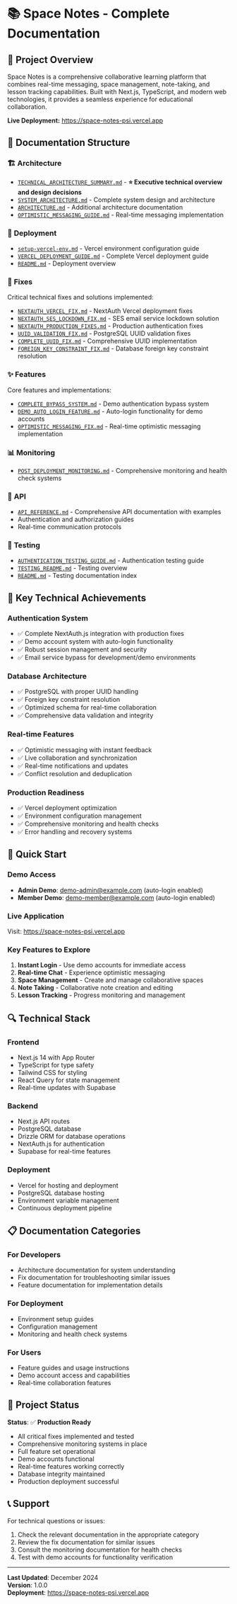 # 📚 Space Notes - Complete Documentation

## 🎯 Project Overview

Space Notes is a comprehensive collaborative learning platform that combines real-time messaging, space management, note-taking, and lesson tracking capabilities. Built with Next.js, TypeScript, and modern web technologies, it provides a seamless experience for educational collaboration.

**Live Deployment:** https://space-notes-psi.vercel.app

## 📁 Documentation Structure

### 🏗️ **Architecture**
- [`TECHNICAL_ARCHITECTURE_SUMMARY.md`](./architecture/TECHNICAL_ARCHITECTURE_SUMMARY.md) - **⭐ Executive technical overview and design decisions**
- [`SYSTEM_ARCHITECTURE.md`](./architecture/SYSTEM_ARCHITECTURE.md) - Complete system design and architecture
- [`ARCHITECTURE.md`](./architecture/ARCHITECTURE.md) - Additional architecture documentation
- [`OPTIMISTIC_MESSAGING_GUIDE.md`](./architecture/OPTIMISTIC_MESSAGING_GUIDE.md) - Real-time messaging implementation

### 🚀 **Deployment**
- [`setup-vercel-env.md`](./deployment/setup-vercel-env.md) - Vercel environment configuration guide
- [`VERCEL_DEPLOYMENT_GUIDE.md`](./deployment/VERCEL_DEPLOYMENT_GUIDE.md) - Complete Vercel deployment guide
- [`README.md`](./deployment/README.md) - Deployment overview

### 🔧 **Fixes**
Critical technical fixes and solutions implemented:

- [`NEXTAUTH_VERCEL_FIX.md`](./fixes/NEXTAUTH_VERCEL_FIX.md) - NextAuth Vercel deployment fixes
- [`NEXTAUTH_SES_LOCKDOWN_FIX.md`](./fixes/NEXTAUTH_SES_LOCKDOWN_FIX.md) - SES email service lockdown solution
- [`NEXTAUTH_PRODUCTION_FIXES.md`](./fixes/NEXTAUTH_PRODUCTION_FIXES.md) - Production authentication fixes
- [`UUID_VALIDATION_FIX.md`](./fixes/UUID_VALIDATION_FIX.md) - PostgreSQL UUID validation fixes
- [`COMPLETE_UUID_FIX.md`](./fixes/COMPLETE_UUID_FIX.md) - Comprehensive UUID implementation
- [`FOREIGN_KEY_CONSTRAINT_FIX.md`](./fixes/FOREIGN_KEY_CONSTRAINT_FIX.md) - Database foreign key constraint resolution

### ✨ **Features**
Core features and implementations:

- [`COMPLETE_BYPASS_SYSTEM.md`](./features/COMPLETE_BYPASS_SYSTEM.md) - Demo authentication bypass system
- [`DEMO_AUTO_LOGIN_FEATURE.md`](./features/DEMO_AUTO_LOGIN_FEATURE.md) - Auto-login functionality for demo accounts
- [`OPTIMISTIC_MESSAGING_FIX.md`](./features/OPTIMISTIC_MESSAGING_FIX.md) - Real-time optimistic messaging implementation

### 📊 **Monitoring**
- [`POST_DEPLOYMENT_MONITORING.md`](./monitoring/POST_DEPLOYMENT_MONITORING.md) - Comprehensive monitoring and health check systems

### 🔌 **API**
- [`API_REFERENCE.md`](./api/API_REFERENCE.md) - Comprehensive API documentation with examples
- Authentication and authorization guides
- Real-time communication protocols

### 🧪 **Testing**
- [`AUTHENTICATION_TESTING_GUIDE.md`](./testing/AUTHENTICATION_TESTING_GUIDE.md) - Authentication testing guide
- [`TESTING_README.md`](./testing/TESTING_README.md) - Testing overview
- [`README.md`](./testing/README.md) - Testing documentation index

## 🎯 Key Technical Achievements

### **Authentication System**
- ✅ Complete NextAuth.js integration with production fixes
- ✅ Demo account system with auto-login functionality
- ✅ Robust session management and security
- ✅ Email service bypass for development/demo environments

### **Database Architecture**
- ✅ PostgreSQL with proper UUID handling
- ✅ Foreign key constraint resolution
- ✅ Optimized schema for real-time collaboration
- ✅ Comprehensive data validation and integrity

### **Real-time Features**
- ✅ Optimistic messaging with instant feedback
- ✅ Live collaboration and synchronization
- ✅ Real-time notifications and updates
- ✅ Conflict resolution and deduplication

### **Production Readiness**
- ✅ Vercel deployment optimization
- ✅ Environment configuration management
- ✅ Comprehensive monitoring and health checks
- ✅ Error handling and recovery systems

## 🚀 Quick Start

### **Demo Access**
- **Admin Demo**: demo-admin@example.com (auto-login enabled)
- **Member Demo**: demo-member@example.com (auto-login enabled)

### **Live Application**
Visit: https://space-notes-psi.vercel.app

### **Key Features to Explore**
1. **Instant Login** - Use demo accounts for immediate access
2. **Real-time Chat** - Experience optimistic messaging
3. **Space Management** - Create and manage collaborative spaces
4. **Note Taking** - Collaborative note creation and editing
5. **Lesson Tracking** - Progress monitoring and management

## 🔍 Technical Stack

### **Frontend**
- Next.js 14 with App Router
- TypeScript for type safety
- Tailwind CSS for styling
- React Query for state management
- Real-time updates with Supabase

### **Backend**
- Next.js API routes
- PostgreSQL database
- Drizzle ORM for database operations
- NextAuth.js for authentication
- Supabase for real-time features

### **Deployment**
- Vercel for hosting and deployment
- PostgreSQL database hosting
- Environment variable management
- Continuous deployment pipeline

## 📋 Documentation Categories

### **For Developers**
- Architecture documentation for system understanding
- Fix documentation for troubleshooting similar issues
- Feature documentation for implementation details

### **For Deployment**
- Environment setup guides
- Configuration management
- Monitoring and health check systems

### **For Users**
- Feature guides and usage instructions
- Demo account access and capabilities
- Real-time collaboration features

## 🎉 Project Status

**Status**: ✅ **Production Ready**

- All critical fixes implemented and tested
- Comprehensive monitoring systems in place
- Full feature set operational
- Demo accounts functional
- Real-time features working correctly
- Database integrity maintained
- Production deployment successful

## 📞 Support

For technical questions or issues:
1. Check the relevant documentation in the appropriate category
2. Review the fix documentation for similar issues
3. Consult the monitoring documentation for health checks
4. Test with demo accounts for functionality verification

---

**Last Updated**: December 2024  
**Version**: 1.0.0  
**Deployment**: https://space-notes-psi.vercel.app
